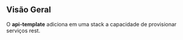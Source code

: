 ## **Visão Geral**

O **api-template** adiciona em uma stack a capacidade de provisionar serviços rest.